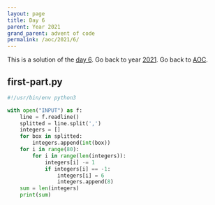 ```yaml
---
layout: page
title: Day 6
parent: Year 2021
grand_parent: advent of code
permalink: /aoc/2021/6/
---
```


This is a solution of the [day 6](https://adventofcode.com/2021/day/6). Go back to year [2021](/aoc/2021). Go back to [AOC](/aoc/).

## first-part.py

```py
#!/usr/bin/env python3

with open("INPUT") as f:
    line = f.readline()
    splitted = line.split(',')
    integers = []
    for box in splitted:
        integers.append(int(box))
    for i in range(80):
        for i in range(len(integers)):
            integers[i] -= 1
            if integers[i] == -1:
                integers[i] = 6
                integers.append(8)
    sum = len(integers)
    print(sum)
```

